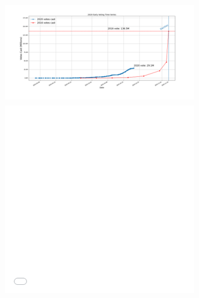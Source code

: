 ![Image](./2020_vs_2016_votes.png)

<iframe src="./2020_v_2016_votes_cast.html"
    sandbox="allow-same-origin allow-scripts"
    width="100%"
    height="500"
    scrolling="no"
    seamless="seamless"
    frameborder="0">
</iframe>